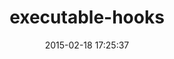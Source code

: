 ---
layout: post
title:  "executable-hooks"
repo:   "mpapis/executable-hooks"
date:   2015-02-18 17:25:37
gemurl: https://github.com/mpapis/executable-hooks
---